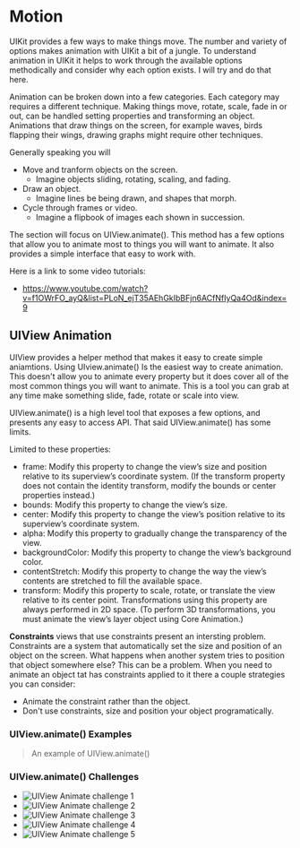 # Motion 

UIKit provides a few ways to make things move. The number and variety of options makes animation 
with UIKit a bit of a jungle. To understand animation in UIKit it helps to work through the 
available options methodically and consider why each option exists. I will try and do that here. 

Animation can be broken down into a few categories. Each category may requires a different technique.
Making things move, rotate, scale, fade in or out, can be handled setting properties and transforming
an object. Animations that draw things on the screen, for example waves, birds flapping their wings,
drawing graphs might require other techniques. 

Generally speaking you will 

- Move and tranform objects on the screen.
    - Imagine objects sliding, rotating, scaling, and fading.
- Draw an object.
    - Imagine lines be being drawn, and shapes that morph. 
- Cycle through frames or video.
    - Imagine a flipbook of images each shown in succession. 

The section will focus on UIView.animate(). This method has a few options that allow you to animate
most to things you will want to animate. It also provides a simple interface that easy to work with. 

Here is a link to some video tutorials: 

- https://www.youtube.com/watch?v=f1OWrFO_ayQ&list=PLoN_ejT35AEhGkIbBFjn6ACfNfIyQa4Od&index=9

## UIView Animation

UIView provides a helper method that makes it easy to create simple aniamtions. Using UIview.animate()
Is the easiest way to create animation. This doesn't allow you to animate every property but it does
cover all of the most common things you will want to animate. This is a tool you can grab at any time
make something slide, fade, rotate or scale into view. 

UIView.animate() is a high level tool that exposes a few options, and presents any easy to access
API. That said UIView.animate() has some limits. 

Limited to these properties: 

- frame: Modify this property to change the view’s size and position relative to its superview’s coordinate system. (If the transform property does not contain the identity transform, modify the bounds or center properties instead.)
- bounds: Modify this property to change the view’s size.
- center: Modify this property to change the view’s position relative to its superview’s coordinate system.
- alpha: Modify this property to gradually change the transparency of the view.
- backgroundColor: Modify this property to change the view’s background color.
- contentStretch: Modify this property to change the way the view’s contents are stretched to fill the available space.
- transform: Modify this property to scale, rotate, or translate the view relative to its center point. Transformations using this property are always performed in 2D space. (To perform 3D transformations, you must animate the view’s layer object using Core Animation.)

**Constraints** views that use constraints present an intersting problem. Constraints are a system 
that automatically set the size and position of an object on the screen. What happens when another 
system tries to position that object somewhere else? This can be a problem. When you need to 
animate an object tat has constraints applied to it there a couple strategies you can consider: 

- Animate the constraint rather than the object. 
- Don't use constraints, size and position your object programatically. 

### UIView.animate() Examples 

> An example of UIView.animate()

### UIView.animate() Challenges 

- ![UIView Animate challenge 1](uiview-animation-1.gif)
- ![UIView Animate challenge 2](uiview-animation-2.gif)
- ![UIView Animate challenge 3](uiview-animation-3.gif)
- ![UIView Animate challenge 4](uiview-animation-4.gif)
- ![UIView Animate challenge 5](uiview-animation-5.gif)

